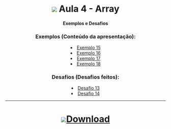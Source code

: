 <h1 align="center">
    <img src="https://img.icons8.com/ios-filled/32/343a40/javascript.png"> Aula 4 - Array 
</h1>

<div align="center">

#### Exemplos e Desafios


### Exemplos (Conteúdo da apresentação):
<div>
    <li><a href="#">Exemplo 15</a></li>
    <li><a href="#">Exemplo 16</a></li>
    <li><a href="#">Exemplo 17</a></li>
    <li><a href="#">Exemplo 18</a></li>
</div>


### Desafios (Desafios feitos):
<div>
    <li><a href="#">Desafio 13</a></li>
    <li><a href="#">Desafio 14</a></li>
</div>


<div>

<hr>

<h1 align="center">
    <a href="https://github.com/RenanSN/Aulas-de-JavaScript/releases/download/Aula-4/4.-.Array.rar"><img src="https://img.icons8.com/wired/34/000000/downloads-folder.png">Download</a>  
</h1>
